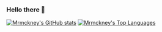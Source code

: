 ### Hello there 👋
[![Mrmckney's GitHub stats](https://github-readme-stats.vercel.app/api?username=Mrmckney&show_icons=true&theme=slateorange)](https://github.com/Mrmckney)
[![Mrmckney's Top Languages](https://github-readme-stats.vercel.app/api/top-langs/?username=Mrmckney&layout=compact&theme=slateorange)](https://github.com/Mrmckney)


<!--
**Mrmckney/Mrmckney** is a ✨ _special_ ✨ repository because its `README.md` (this file) appears on your GitHub profile.

Here are some ideas to get you started:

- 🔭 I’m currently working on ...
- 🌱 I’m currently learning ...
- 👯 I’m looking to collaborate on ...
- 🤔 I’m looking for help with ...
- 💬 Ask me about ...
- 📫 How to reach me: ...
- 😄 Pronouns: ...
- ⚡ Fun fact: ...
-->
